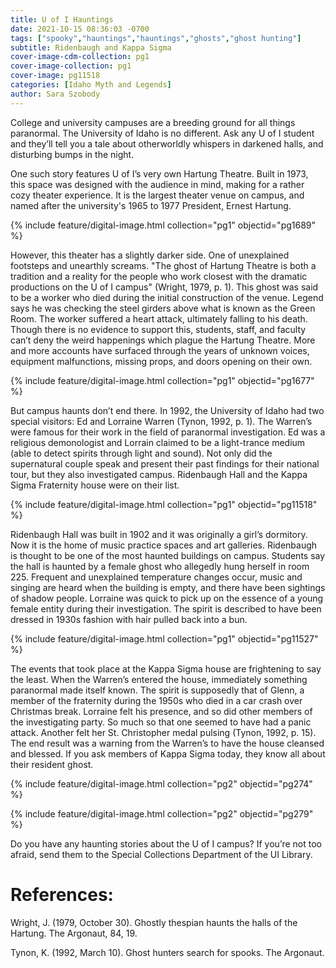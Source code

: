 ```yaml
---
title: U of I Hauntings
date: 2021-10-15 08:36:03 -0700
tags: ["spooky","hauntings","hauntings","ghosts","ghost hunting"]
subtitle: Ridenbaugh and Kappa Sigma
cover-image-cdm-collection: pg1
cover-image-collection: pg1
cover-image: pg11518
categories: [Idaho Myth and Legends]
author: Sara Szobody
---
```


College and university campuses are a breeding ground for all things paranormal. The University of Idaho is no different. Ask any U of I student and they’ll tell you a tale about otherworldly whispers in darkened halls, and disturbing bumps in the night.

One such story features U of I’s very own Hartung Theatre. Built in 1973, this space was designed with the audience in mind, making for a rather cozy theater experience. It is the largest theater venue on campus, and named after the university's 1965 to 1977 President, Ernest Hartung. 

{% include feature/digital-image.html collection="pg1" objectid="pg1689" %}

However, this theater has a slightly darker side. One of unexplained footsteps and unearthly screams. "The ghost of Hartung Theatre is both a tradition and a reality for the people who work closest with the dramatic productions on the U of I campus" (Wright, 1979, p. 1). This ghost was said to be a worker who died during the initial construction of the venue. Legend says he was checking the steel girders above what is known as the Green Room. The worker suffered a heart attack, ultimately falling to his death. Though there is no evidence to support this, students, staff, and faculty can’t deny the weird happenings which plague the Hartung Theatre. More and more accounts have surfaced through the years of unknown voices, equipment malfunctions, missing props, and doors opening on their own. 

{% include feature/digital-image.html collection="pg1" objectid="pg1677" %}

But campus haunts don’t end there. In 1992, the University of Idaho had two special visitors: Ed and Lorraine Warren (Tynon, 1992, p. 1). The Warren’s were famous for their work in the field of paranormal investigation. Ed was a religious demonologist and Lorrain claimed to be a light-trance medium (able to detect spirits through light and sound). Not only did the supernatural couple speak and present their past findings for their national tour, but they also investigated campus. Ridenbaugh Hall and the Kappa Sigma Fraternity house were on their list. 

{% include feature/digital-image.html collection="pg1" objectid="pg11518" %}

Ridenbaugh Hall was built in 1902 and it was originally a girl’s dormitory. Now it is the home of music practice spaces and art galleries. Ridenbaugh is thought to be one of the most haunted buildings on campus. Students say the hall is haunted by a female ghost who allegedly hung herself in room 225. Frequent and unexplained temperature changes occur, music and singing are heard when the building is empty, and there have been sightings of shadow people. Lorraine was quick to pick up on the essence of a young female entity during their investigation. The spirit is described to have been dressed in 1930s fashion with hair pulled back into a bun. 

{% include feature/digital-image.html collection="pg1" objectid="pg11527" %}

The events that took place at the Kappa Sigma house are frightening to say the least. When the Warren’s entered the house, immediately something paranormal made itself known. The spirit is supposedly that of Glenn, a member of the fraternity during the 1950s who died in a car crash over Christmas break. Lorraine felt his presence, and so did other members of the investigating party. So much so that one seemed to have had a panic attack. Another felt her St. Christopher medal pulsing (Tynon, 1992, p. 15). The end result was a warning from the Warren’s to have the house cleansed and blessed. If you ask members of Kappa Sigma today, they know all about their resident ghost. 

{% include feature/digital-image.html collection="pg2" objectid="pg274" %}

{% include feature/digital-image.html collection="pg2" objectid="pg279" %}

Do you have any haunting stories about the U of I campus? If you’re not too afraid, send them to the Special Collections Department of the UI Library.

# References:

Wright, J. (1979, October 30). Ghostly thespian haunts the halls of the Hartung. The Argonaut, 84, 19.

Tynon, K. (1992, March 10). Ghost hunters search for spooks. The Argonaut.
